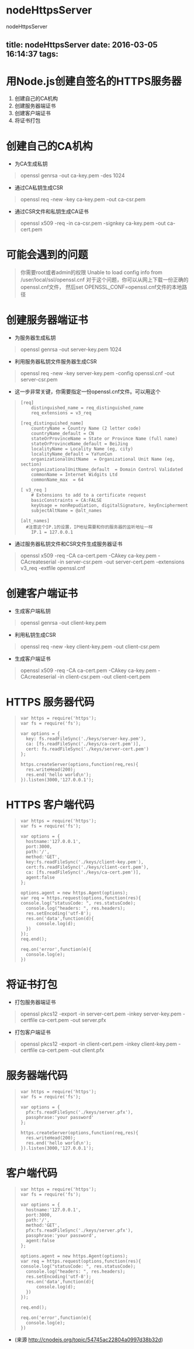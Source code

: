 # nodeHttpsServer
nodeHttpsServer

title: nodeHttpsServer
date: 2016-03-05 16:14:37
tags:
---

# 用Node.js创建自签名的HTTPS服务器

1. 创建自己的CA机构
2. 创建服务器端证书
3. 创建客户端证书
4. 将证书打包

# 创建自己的CA机构

* 为CA生成私钥

> openssl genrsa -out ca-key.pem -des 1024

* 通过CA私钥生成CSR

> openssl req -new -key ca-key.pem -out ca-csr.pem

* 通过CSR文件和私钥生成CA证书

> openssl x509 -req -in ca-csr.pem -signkey ca-key.pem -out ca-cert.pem

# 可能会遇到的问题

> 你需要root或者admin的权限
> Unable to load config info from /user/local/ssl/openssl.cnf
> 对于这个问题，你可以从网上下载一份正确的openssl.cnf文件，
> 然后set OPENSSL_CONF=openssl.cnf文件的本地路径

# 创建服务器端证书

* 为服务器生成私钥

> openssl genrsa -out server-key.pem 1024

* 利用服务器私钥文件服务器生成CSR

> openssl req -new -key server-key.pem -config openssl.cnf -out server-csr.pem

* 这一步非常关键，你需要指定一份openssl.cnf文件。可以用这个

>     [req]  
>         distinguished_name = req_distinguished_name  
>         req_extensions = v3_req  
>        
>     [req_distinguished_name]  
>         countryName = Country Name (2 letter code)  
>         countryName_default = CN  
>         stateOrProvinceName = State or Province Name (full name)  
>         stateOrProvinceName_default = BeiJing  
>         localityName = Locality Name (eg, city)  
>         localityName_default = YaYunCun  
>         organizationalUnitName  = Organizational Unit Name (eg, section)  
>         organizationalUnitName_default  = Domain Control Validated  
>         commonName = Internet Widgits Ltd  
>         commonName_max  = 64  
>       
>     [ v3_req ]  
>         # Extensions to add to a certificate request  
>         basicConstraints = CA:FALSE  
>         keyUsage = nonRepudiation, digitalSignature, keyEncipherment  
>         subjectAltName = @alt_names  
>   
>     [alt_names]  
> 	    #注意这个IP.1的设置，IP地址需要和你的服务器的监听地址一样
>         IP.1 = 127.0.0.1

* 通过服务器私钥文件和CSR文件生成服务器证书

> openssl x509 -req -CA ca-cert.pem -CAkey ca-key.pem -CAcreateserial -in server-csr.pem -out server-cert.pem -extensions v3_req -extfile openssl.cnf

# 创建客户端证书

* 生成客户端私钥

> openssl genrsa -out client-key.pem

* 利用私钥生成CSR

> openssl req -new -key client-key.pem -out client-csr.pem

* 生成客户端证书

> openssl x509 -req -CA ca-cert.pem -CAkey ca-key.pem -CAcreateserial -in client-csr.pem -out client-cert.pem

# HTTPS 服务器代码

>     var https = require('https');
>     var fs = require('fs');
>     
>     var options = {
>     	key: fs.readFileSync('./keys/server-key.pem'),
>     	ca: [fs.readFileSync('./keys/ca-cert.pem')],
>     	cert: fs.readFileSync('./keys/server-cert.pem')
>     };
>     
>     https.createServer(options,function(req,res){
>     	res.writeHead(200);
>     	res.end('hello world\n');
>     }).listen(3000,'127.0.0.1');

# HTTPS 客户端代码

>     
>     var https = require('https');
>     var fs = require('fs');
>     
>     var options = {
>     	hostname:'127.0.0.1',
>     	port:3000,
>     	path:'/',
>     	method:'GET',
>     	key:fs.readFileSync('./keys/client-key.pem'),
>     	cert:fs.readFileSync('./keys/client-cert.pem'),
>     	ca: [fs.readFileSync('./keys/ca-cert.pem')],
>     	agent:false
>     };
>     
>     options.agent = new https.Agent(options);
>     var req = https.request(options,function(res){
>     console.log("statusCode: ", res.statusCode);
>       console.log("headers: ", res.headers);
>     	res.setEncoding('utf-8');
>     	res.on('data',function(d){
>     		console.log(d);
>     	})
>     });
>     req.end();
>     
>     req.on('error',function(e){
>     	console.log(e);
>     }) 

# 将证书打包

* 打包服务器端证书

> openssl pkcs12 -export -in server-cert.pem -inkey server-key.pem -certfile ca-cert.pem -out server.pfx

* 打包客户端证书

> openssl pkcs12 -export -in client-cert.pem -inkey client-key.pem -certfile ca-cert.pem -out client.pfx

# 服务器端代码

>     var https = require('https');
>     var fs = require('fs');
>     
>     var options = {
>     	pfx:fs.readFileSync('./keys/server.pfx'),
>     	passphrase:'your password'
>     };
>     
>     https.createServer(options,function(req,res){
>     	res.writeHead(200);
>     	res.end('hello world\n');
>     }).listen(3000,'127.0.0.1');

# 客户端代码

>     
>     var https = require('https');
>     var fs = require('fs');
>     
>     var options = {
>     	hostname:'127.0.0.1',
>     	port:3000,
>     	path:'/',
>     	method:'GET',
>     	pfx:fs.readFileSync('./keys/server.pfx'),
>     	passphrase:'your password',
>     	agent:false
>     };
>     
>     options.agent = new https.Agent(options);
>     var req = https.request(options,function(res){
>     console.log("statusCode: ", res.statusCode);
>       console.log("headers: ", res.headers);
>     	res.setEncoding('utf-8');
>     	res.on('data',function(d){
>     		console.log(d);
>     	})
>     });
>     
>     req.end();
>     
>     req.on('error',function(e){
>     	console.log(e);
>     })


* (来源 http://cnodejs.org/topic/54745ac22804a0997d38b32d)